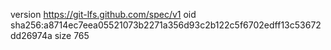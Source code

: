 version https://git-lfs.github.com/spec/v1
oid sha256:a8714ec7eea05521073b2271a356d93c2b122c5f6702edff13c53672dd26974a
size 765
